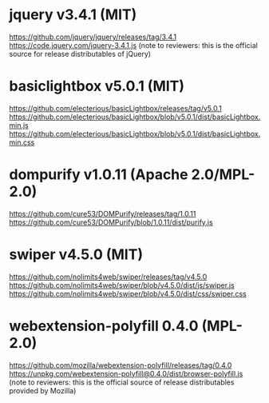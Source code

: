 # jquery v3.4.1 (MIT)
https://github.com/jquery/jquery/releases/tag/3.4.1
https://code.jquery.com/jquery-3.4.1.js (note to reviewers: this is the official source for release distributables of jQuery)

# basiclightbox v5.0.1 (MIT)
https://github.com/electerious/basicLightbox/releases/tag/v5.0.1
https://github.com/electerious/basicLightbox/blob/v5.0.1/dist/basicLightbox.min.js
https://github.com/electerious/basicLightbox/blob/v5.0.1/dist/basicLightbox.min.css

# dompurify v1.0.11 (Apache 2.0/MPL-2.0)
https://github.com/cure53/DOMPurify/releases/tag/1.0.11
https://github.com/cure53/DOMPurify/blob/1.0.11/dist/purify.js

# swiper v4.5.0 (MIT)
https://github.com/nolimits4web/swiper/releases/tag/v4.5.0
https://github.com/nolimits4web/swiper/blob/v4.5.0/dist/js/swiper.js
https://github.com/nolimits4web/swiper/blob/v4.5.0/dist/css/swiper.css

# webextension-polyfill 0.4.0 (MPL-2.0)
https://github.com/mozilla/webextension-polyfill/releases/tag/0.4.0
https://unpkg.com/webextension-polyfill@0.4.0/dist/browser-polyfill.js (note to reviewers: this is the official source of release distributables provided by Mozilla)
